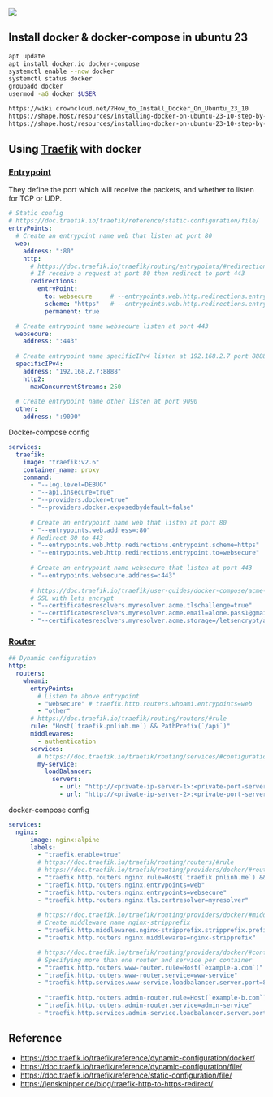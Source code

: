 ![](https://doc.traefik.io/traefik/assets/img/traefik-architecture.png)

## Install docker & docker-compose in ubuntu 23
```sh
apt update
apt install docker.io docker-compose
systemctl enable --now docker
systemctl status docker
groupadd docker
usermod -aG docker $USER

https://wiki.crowncloud.net/?How_to_Install_Docker_On_Ubuntu_23_10
https://shape.host/resources/installing-docker-on-ubuntu-23-10-step-by-step-guide
https://shape.host/resources/installing-docker-on-ubuntu-23-10-step-by-step-guide

```

## Using [Traefik](https://doc.traefik.io/traefik/) with docker
### [Entrypoint](https://doc.traefik.io/traefik/routing/entrypoints/) 
They define the port which will receive the packets, and whether to listen for TCP or UDP.
```yaml
# Static config
# https://doc.traefik.io/traefik/reference/static-configuration/file/
entryPoints:
  # Create an entrypoint name web that listen at port 80
  web:
    address: ":80"
    http:
      # https://doc.traefik.io/traefik/routing/entrypoints/#redirection
      # If receive a request at port 80 then redirect to port 443
      redirections:
        entryPoint:
          to: websecure     # --entrypoints.web.http.redirections.entrypoint.to=websecure
          scheme: "https"   # --entrypoints.web.http.redirections.entrypoint.scheme=https
          permanent: true

  # Create entrypoint name websecure listen at port 443
  websecure:
    address: ":443"
    
  # Create entrypoint name specificIPv4 listen at 192.168.2.7 port 8888
  specificIPv4:
    address: "192.168.2.7:8888"
    http2:
      maxConcurrentStreams: 250
  
  # Create entrypoint name other listen at port 9090
  other:
    address: ":9090"
```

Docker-compose config
```yaml
services:
  traefik:
    image: "traefik:v2.6"
    container_name: proxy
    command:
      - "--log.level=DEBUG"
      - "--api.insecure=true"
      - "--providers.docker=true"
      - "--providers.docker.exposedbydefault=false"
      
      # Create an entrypoint name web that listen at port 80
      - "--entrypoints.web.address=:80"
      # Redirect 80 to 443
      - "--entrypoints.web.http.redirections.entrypoint.scheme=https"
      - "--entrypoints.web.http.redirections.entrypoint.to=websecure"
      
      # Create an entrypoint name websecure that listen at port 443
      - "--entrypoints.websecure.address=:443"
      
      # https://doc.traefik.io/traefik/user-guides/docker-compose/acme-tls/
      # SSL with lets encrypt
      - "--certificatesresolvers.myresolver.acme.tlschallenge=true"
      - "--certificatesresolvers.myresolver.acme.email=alone.pass1@gmail.com"
      - "--certificatesresolvers.myresolver.acme.storage=/letsencrypt/acme.json"
```

### [Router](https://doc.traefik.io/traefik/routing/routers/)
```yaml
## Dynamic configuration
http:
  routers:
    whoami:
      entryPoints:
        # Listen to above entrypoint
        - "websecure" # traefik.http.routers.whoami.entrypoints=web
        - "other"
      # https://doc.traefik.io/traefik/routing/routers/#rule
      rule: "Host(`traefik.pnlinh.me`) && PathPrefix(`/api`)"
      middlewares:
        - authentication
      services:
        # https://doc.traefik.io/traefik/routing/services/#configuration-examples
        my-service:
          loadBalancer:
            servers:
              - url: "http://<private-ip-server-1>:<private-port-server-1>/"
              - url: "http://<private-ip-server-2>:<private-port-server-2>/"
```

docker-compose config
```yaml
services:
  nginx:
      image: nginx:alpine
      labels:
        - "traefik.enable=true"
        # https://doc.traefik.io/traefik/routing/routers/#rule
        # https://doc.traefik.io/traefik/routing/providers/docker/#routers
        - "traefik.http.routers.nginx.rule=Host(`traefik.pnlinh.me`) && PathPrefix(`/api`)"
        - "traefik.http.routers.nginx.entrypoints=web"
        - "traefik.http.routers.nginx.entrypoints=websecure"
        - "traefik.http.routers.nginx.tls.certresolver=myresolver"
    
        # https://doc.traefik.io/traefik/routing/providers/docker/#middleware
        # Create middleware name nginx-stripprefix
        - "traefik.http.middlewares.nginx-stripprefix.stripprefix.prefixes=/api"
        - "traefik.http.routers.nginx.middlewares=nginx-stripprefix"

        # https://doc.traefik.io/traefik/routing/providers/docker/#configuration-examples
        # Specifying more than one router and service per container
        - "traefik.http.routers.www-router.rule=Host(`example-a.com`)"
        - "traefik.http.routers.www-router.service=www-service"
        - "traefik.http.services.www-service.loadbalancer.server.port=8000"
        
        - "traefik.http.routers.admin-router.rule=Host(`example-b.com`)"
        - "traefik.http.routers.admin-router.service=admin-service"
        - "traefik.http.services.admin-service.loadbalancer.server.port=9000"
```
## Reference
- https://doc.traefik.io/traefik/reference/dynamic-configuration/docker/
- https://doc.traefik.io/traefik/reference/dynamic-configuration/file/
- https://doc.traefik.io/traefik/reference/static-configuration/file/
- https://jensknipper.de/blog/traefik-http-to-https-redirect/

